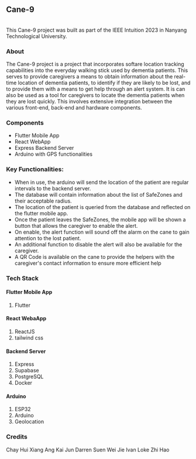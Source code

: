 ## Cane-9
<br>
This Cane-9 project was built as part of the IEEE Intuition 2023 in Nanyang Technological University.

### About
The Cane-9 project is a project that incorporates softare location tracking capabilities into the everyday walking stick used by dementia patients. This serves to provide caregivers a means to obtain information about the real-time location of dementia patients, to identify if they are likely to be lost, and to provide them with a means to get help through an alert system. It is can also be used as  a tool for caregivers to locate the dementia patients when they are lost quickly. This involves extensive integration between the various front-end, back-end and hardware components.

### Components
- Flutter Mobile App
- React WebApp
- Express Backend Server
- Arduino with GPS functionalities

### Key Functionalities:
- When in use, the arduino will send the location of the patient are regular intervals to the backend server. 
- The database will contain information about the list of SafeZones and their acceptable radius. 
- The location of the patient is queried from the database and reflected on the flutter mobile app. 
- Once the patient leaves the SafeZones, the mobile app will be shown a button that allows the caregiver to enable the alert.
- On enable, the alert function will sound off the alarm on the cane to gain attention to the lost patient.
- An additional function to disable the alert will also be available for the caregiver.
- A QR Code is available on the cane to provide the helpers with the caregiver's contact information to ensure more efficient help

### Tech Stack

#### Flutter Mobile App
1. Flutter

#### React WebaApp
1. ReactJS
2. tailwind css

#### Backend Server
1. Express
2. Supabase
3. PostgreSQL
4. Docker

#### Arduino
1. ESP32
2. Arduino
3. Geolocation

### Credits
Chay Hui Xiang
Ang Kai Jun
Darren Suen Wei Jie
Ivan Loke Zhi Hao
